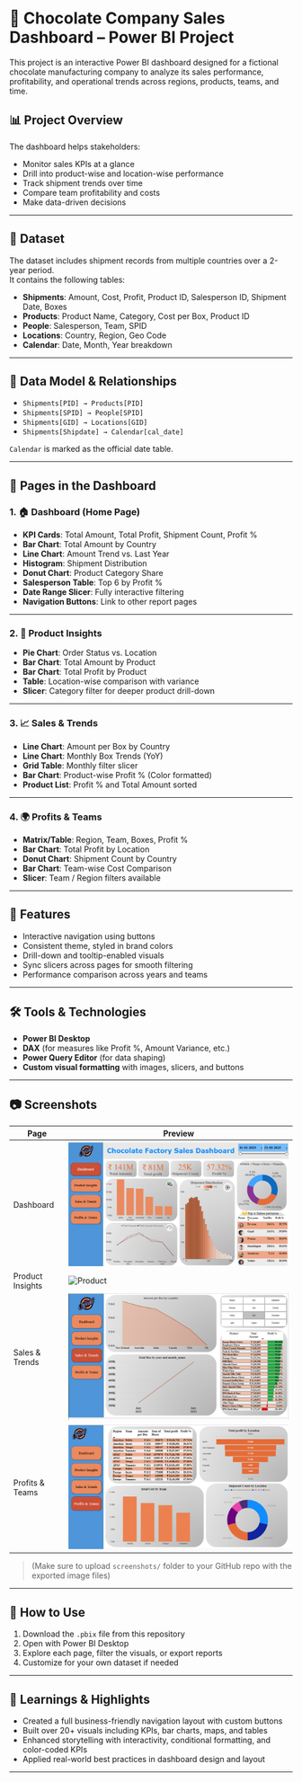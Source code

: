# 🍫 Chocolate Company Sales Dashboard – Power BI Project

This project is an interactive Power BI dashboard designed for a fictional chocolate manufacturing company to analyze its sales performance, profitability, and operational trends across regions, products, teams, and time.

## 📊 Project Overview

The dashboard helps stakeholders:
- Monitor sales KPIs at a glance
- Drill into product-wise and location-wise performance
- Track shipment trends over time
- Compare team profitability and costs
- Make data-driven decisions

---

## 📁 Dataset

The dataset includes shipment records from multiple countries over a 2-year period.  
It contains the following tables:

- **Shipments**: Amount, Cost, Profit, Product ID, Salesperson ID, Shipment Date, Boxes
- **Products**: Product Name, Category, Cost per Box, Product ID
- **People**: Salesperson, Team, SPID
- **Locations**: Country, Region, Geo Code
- **Calendar**: Date, Month, Year breakdown

---

## 📐 Data Model & Relationships

- `Shipments[PID] → Products[PID]`
- `Shipments[SPID] → People[SPID]`
- `Shipments[GID] → Locations[GID]`
- `Shipments[Shipdate] → Calendar[cal_date]`

`Calendar` is marked as the official date table.

---

## 📄 Pages in the Dashboard

### 1. 🏠 **Dashboard (Home Page)**
- **KPI Cards**: Total Amount, Total Profit, Shipment Count, Profit %
- **Bar Chart**: Total Amount by Country
- **Line Chart**: Amount Trend vs. Last Year
- **Histogram**: Shipment Distribution
- **Donut Chart**: Product Category Share
- **Salesperson Table**: Top 6 by Profit %
- **Date Range Slicer**: Fully interactive filtering
- **Navigation Buttons**: Link to other report pages

---

### 2. 🍫 **Product Insights**
- **Pie Chart**: Order Status vs. Location
- **Bar Chart**: Total Amount by Product
- **Bar Chart**: Total Profit by Product
- **Table**: Location-wise comparison with variance
- **Slicer**: Category filter for deeper product drill-down

---

### 3. 📈 **Sales & Trends**
- **Line Chart**: Amount per Box by Country
- **Line Chart**: Monthly Box Trends (YoY)
- **Grid Table**: Monthly filter slicer
- **Bar Chart**: Product-wise Profit % (Color formatted)
- **Product List**: Profit % and Total Amount sorted

---

### 4. 🌍 **Profits & Teams**
- **Matrix/Table**: Region, Team, Boxes, Profit %
- **Bar Chart**: Total Profit by Location
- **Donut Chart**: Shipment Count by Country
- **Bar Chart**: Team-wise Cost Comparison
- **Slicer**: Team / Region filters available

---

## 🔄 Features

- Interactive navigation using buttons
- Consistent theme, styled in brand colors
- Drill-down and tooltip-enabled visuals
- Sync slicers across pages for smooth filtering
- Performance comparison across years and teams

---

## 🛠 Tools & Technologies

- **Power BI Desktop**
- **DAX** (for measures like Profit %, Amount Variance, etc.)
- **Power Query Editor** (for data shaping)
- **Custom visual formatting** with images, slicers, and buttons

---

## 📷 Screenshots

| Page | Preview |
|------|---------|
| Dashboard | ![Dashboard](screenshots/dashboard.png) |
| Product Insights | ![Product](screenshots/product_insights.png) |
| Sales & Trends | ![Trends](screenshots/sales_trends.png) |
| Profits & Teams | ![Teams](screenshots/profits_teams.png) |

> (Make sure to upload `screenshots/` folder to your GitHub repo with the exported image files)

---

## 📌 How to Use

1. Download the `.pbix` file from this repository
2. Open with Power BI Desktop
3. Explore each page, filter the visuals, or export reports
4. Customize for your own dataset if needed

---

## 🧠 Learnings & Highlights

- Created a full business-friendly navigation layout with custom buttons
- Built over 20+ visuals including KPIs, bar charts, maps, and tables
- Enhanced storytelling with interactivity, conditional formatting, and color-coded KPIs
- Applied real-world best practices in dashboard design and layout



---

